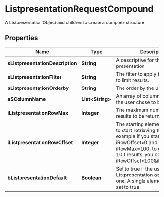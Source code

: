

# ListpresentationRequestCompound

A Listpresentation Object and children to create a complete structure

## Properties

Name | Type | Description | Notes
------------ | ------------- | ------------- | -------------
**sListpresentationDescription** | **String** | A descriptive for the list presentation | 
**sListpresentationFilter** | **String** | The filter to apply to the request to limit results. | 
**sListpresentationOrderby** | **String** | The order by the user chose | 
**aSColumnName** | **List&lt;String&gt;** | An array of column names that the user chose to bee visible | 
**iListpresentationRowMax** | **Integer** | The maximum numbers of results to be returned | 
**iListpresentationRowOffset** | **Integer** | The starting element from where to start retrieving the results. For example if you started at iRowOffset&#x3D;0 and asked for iRowMax&#x3D;100, to get the next 100 results, you could specify iRowOffset&#x3D;100&amp;iRowMax&#x3D;100, | 
**bListpresentationDefault** | **Boolean** | Set to true if the user chose this Listpresentation as the default one. A single element should be set to true | 



